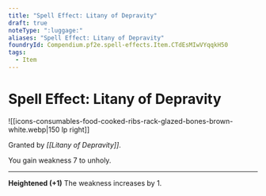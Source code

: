 ```yaml
---
title: "Spell Effect: Litany of Depravity"
draft: true
noteType: ":luggage:"
aliases: "Spell Effect: Litany of Depravity"
foundryId: Compendium.pf2e.spell-effects.Item.CTdEsMIwVYqqkH50
tags:
  - Item
---
```


# Spell Effect: Litany of Depravity
![[icons-consumables-food-cooked-ribs-rack-glazed-bones-brown-white.webp|150 lp right]]

Granted by _[[Litany of Depravity]]_.

You gain weakness 7 to unholy.

* * *

**Heightened (+1)** The weakness increases by 1.
